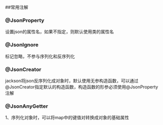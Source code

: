 ##常用注解
### @JsonProperty
设置json的属性名，如果不指定，则默认使用类的属性名   
  
### @JsonIgnore
标记忽略，不参与序列化和反序列化  

### @JsonCreator
jackson将json反序列化成对象时，默认使用无参构造函数，可以通过@JsonCreator指定默认的构造函数，构造函数的形参必须使用@JsonProperty注解

### @JsonAnyGetter
1、序列化对象时，可以将map中的键值对转换成对象的基础属性

